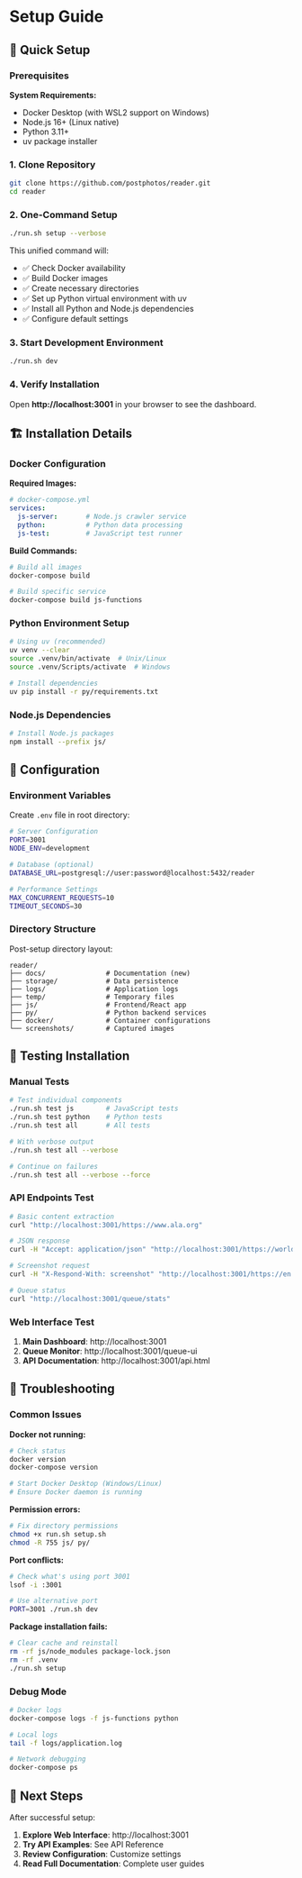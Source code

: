 # Setup Guide

## 🚀 Quick Setup

### Prerequisites

**System Requirements:**
- Docker Desktop (with WSL2 support on Windows)
- Node.js 16+ (Linux native)
- Python 3.11+
- uv package installer

### 1. Clone Repository
```bash
git clone https://github.com/postphotos/reader.git
cd reader
```

### 2. One-Command Setup
```bash
./run.sh setup --verbose
```

This unified command will:
- ✅ Check Docker availability
- ✅ Build Docker images
- ✅ Create necessary directories
- ✅ Set up Python virtual environment with uv
- ✅ Install all Python and Node.js dependencies
- ✅ Configure default settings

### 3. Start Development Environment
```bash
./run.sh dev
```

### 4. Verify Installation
Open **http://localhost:3001** in your browser to see the dashboard.

## 🏗️ Installation Details

### Docker Configuration

**Required Images:**
```yaml
# docker-compose.yml
services:
  js-server:       # Node.js crawler service
  python:          # Python data processing
  js-test:         # JavaScript test runner
```

**Build Commands:**
```bash
# Build all images
docker-compose build

# Build specific service
docker-compose build js-functions
```

### Python Environment Setup

```bash
# Using uv (recommended)
uv venv --clear
source .venv/bin/activate  # Unix/Linux
source .venv/Scripts/activate  # Windows

# Install dependencies
uv pip install -r py/requirements.txt
```

### Node.js Dependencies

```bash
# Install Node.js packages
npm install --prefix js/
```

## 🔧 Configuration

### Environment Variables

Create `.env` file in root directory:

```bash
# Server Configuration
PORT=3001
NODE_ENV=development

# Database (optional)
DATABASE_URL=postgresql://user:password@localhost:5432/reader

# Performance Settings
MAX_CONCURRENT_REQUESTS=10
TIMEOUT_SECONDS=30
```

### Directory Structure

Post-setup directory layout:
```
reader/
├── docs/               # Documentation (new)
├── storage/            # Data persistence
├── logs/               # Application logs
├── temp/               # Temporary files
├── js/                 # Frontend/React app
├── py/                 # Python backend services
├── docker/             # Container configurations
└── screenshots/        # Captured images
```

## 🧪 Testing Installation

### Manual Tests

```bash
# Test individual components
./run.sh test js        # JavaScript tests
./run.sh test python    # Python tests
./run.sh test all       # All tests

# With verbose output
./run.sh test all --verbose

# Continue on failures
./run.sh test all --verbose --force
```

### API Endpoints Test

```bash
# Basic content extraction
curl "http://localhost:3001/https://www.ala.org"

# JSON response
curl -H "Accept: application/json" "http://localhost:3001/https://worldliteracyfoundation.org"

# Screenshot request
curl -H "X-Respond-With: screenshot" "http://localhost:3001/https://en.wikipedia.org/wiki/Reading"

# Queue status
curl "http://localhost:3001/queue/stats"
```

### Web Interface Test

1. **Main Dashboard**: http://localhost:3001
2. **Queue Monitor**: http://localhost:3001/queue-ui
3. **API Documentation**: http://localhost:3001/api.html

## 🐛 Troubleshooting

### Common Issues

**Docker not running:**
```bash
# Check status
docker version
docker-compose version

# Start Docker Desktop (Windows/Linux)
# Ensure Docker daemon is running
```

**Permission errors:**
```bash
# Fix directory permissions
chmod +x run.sh setup.sh
chmod -R 755 js/ py/
```

**Port conflicts:**
```bash
# Check what's using port 3001
lsof -i :3001

# Use alternative port
PORT=3001 ./run.sh dev
```

**Package installation fails:**
```bash
# Clear cache and reinstall
rm -rf js/node_modules package-lock.json
rm -rf .venv
./run.sh setup
```

### Debug Mode

```bash
# Docker logs
docker-compose logs -f js-functions python

# Local logs
tail -f logs/application.log

# Network debugging
docker-compose ps
```

## 📝 Next Steps

After successful setup:

1. **Explore Web Interface**: http://localhost:3001
2. **Try API Examples**: See API Reference
3. **Review Configuration**: Customize settings
4. **Read Full Documentation**: Complete user guides

<!-- 🍎 Educational Note: This setup enables digital content accessibility, supporting literacy initiatives by providing easy-to-process web content for educational tools. -->
